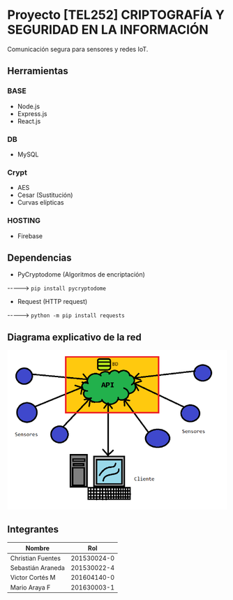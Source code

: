 # Proyecto [TEL252] CRIPTOGRAFÍA Y SEGURIDAD EN LA INFORMACIÓN

Comunicación segura para sensores y redes IoT.

## Herramientas

### BASE
- Node.js
- Express.js
- React.js

### DB
- MySQL

### Crypt
- AES
- Cesar (Sustitución)
- Curvas elípticas

### HOSTING
- Firebase

## Dependencias

- PyCryptodome (Algoritmos de encriptación)

-----> `pip install pycryptodome`

- Request (HTTP request)

-----> `python -m pip install requests`

## Diagrama explicativo de la red

![Diagrama](imgs/proyecto.png)

## Integrantes

| Nombre | Rol |
| ---- | ---- | 
| Christian Fuentes | 201530024-0 |
| Sebastián Araneda | 201530022-4 |
| Victor Cortés M | 201604140-0 |
| Mario Araya F | 201630003-1 |
